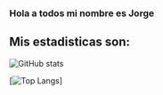 ### Hola a todos mi nombre es Jorge

## Mis estadisticas son:


![GitHub stats](https://github-readme-stats.vercel.app/api?username=chochy2001&show_icons=true&theme=tokyonight)

[![Top Langs](https://github-readme-stats.vercel.app/api/top-langs/?username=chochy2001&show_icons=true&theme=tokyonight)]
